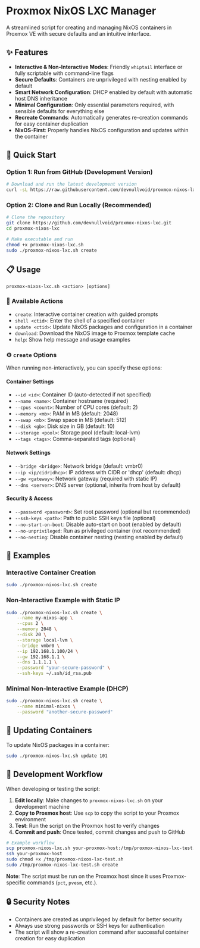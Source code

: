 # Proxmox NixOS LXC Manager

A streamlined script for creating and managing NixOS containers in Proxmox VE with secure defaults and an intuitive interface.

## ✨ Features

- **Interactive & Non-Interactive Modes**: Friendly `whiptail` interface or fully scriptable with command-line flags
- **Secure Defaults**: Containers are unprivileged with nesting enabled by default
- **Smart Network Configuration**: DHCP enabled by default with automatic host DNS inheritance
- **Minimal Configuration**: Only essential parameters required, with sensible defaults for everything else
- **Recreate Commands**: Automatically generates re-creation commands for easy container duplication
- **NixOS-First**: Properly handles NixOS configuration and updates within the container

## 🚀 Quick Start

### Option 1: Run from GitHub (Development Version)
```bash
# Download and run the latest development version
curl -sL https://raw.githubusercontent.com/devnullvoid/proxmox-nixos-lxc/main/proxmox-nixos-lxc.sh | sudo bash -s create
```

### Option 2: Clone and Run Locally (Recommended)
```bash
# Clone the repository
git clone https://github.com/devnullvoid/proxmox-nixos-lxc.git
cd proxmox-nixos-lxc

# Make executable and run
chmod +x proxmox-nixos-lxc.sh
sudo ./proxmox-nixos-lxc.sh create
```



## 📋 Usage

```
proxmox-nixos-lxc.sh <action> [options]
```

### 🔧 Available Actions

- `create`: Interactive container creation with guided prompts
- `shell <ctid>`: Enter the shell of a specified container
- `update <ctid>`: Update NixOS packages and configuration in a container
- `download`: Download the NixOS image to Proxmox template cache
- `help`: Show help message and usage examples

### ⚙️ `create` Options

When running non-interactively, you can specify these options:

#### Container Settings
- `--id <id>`: Container ID (auto-detected if not specified)
- `--name <name>`: Container hostname (required)
- `--cpus <count>`: Number of CPU cores (default: 2)
- `--memory <mb>`: RAM in MB (default: 2048)
- `--swap <mb>`: Swap space in MB (default: 512)
- `--disk <gb>`: Disk size in GB (default: 10)
- `--storage <pool>`: Storage pool (default: local-lvm)
- `--tags <tags>`: Comma-separated tags (optional)

#### Network Settings
- `--bridge <bridge>`: Network bridge (default: vmbr0)
- `--ip <ip/cidr|dhcp>`: IP address with CIDR or 'dhcp' (default: dhcp)
- `--gw <gateway>`: Network gateway (required with static IP)
- `--dns <server>`: DNS server (optional, inherits from host by default)

#### Security & Access
- `--password <password>`: Set root password (optional but recommended)
- `--ssh-keys <path>`: Path to public SSH keys file (optional)
- `--no-start-on-boot`: Disable auto-start on boot (enabled by default)
- `--no-unprivileged`: Run as privileged container (not recommended)
- `--no-nesting`: Disable container nesting (nesting enabled by default)

## 📌 Examples

### Interactive Container Creation
```bash
sudo ./proxmox-nixos-lxc.sh create
```

### Non-Interactive Example with Static IP
```bash
sudo ./proxmox-nixos-lxc.sh create \
    --name my-nixos-app \
    --cpus 2 \
    --memory 2048 \
    --disk 20 \
    --storage local-lvm \
    --bridge vmbr0 \
    --ip 192.168.1.100/24 \
    --gw 192.168.1.1 \
    --dns 1.1.1.1 \
    --password "your-secure-password" \
    --ssh-keys ~/.ssh/id_rsa.pub
```

### Minimal Non-Interactive Example (DHCP)
```bash
sudo ./proxmox-nixos-lxc.sh create \
    --name minimal-nixos \
    --password "another-secure-password"
```

## 🔄 Updating Containers

To update NixOS packages in a container:
```bash
sudo ./proxmox-nixos-lxc.sh update 101
```

## 🔧 Development Workflow

When developing or testing the script:

1. **Edit locally**: Make changes to `proxmox-nixos-lxc.sh` on your development machine
2. **Copy to Proxmox host**: Use `scp` to copy the script to your Proxmox environment
3. **Test**: Run the script on the Proxmox host to verify changes
4. **Commit and push**: Once tested, commit changes and push to GitHub

```bash
# Example workflow
scp proxmox-nixos-lxc.sh your-proxmox-host:/tmp/proxmox-nixos-lxc-test.sh
ssh your-proxmox-host
sudo chmod +x /tmp/proxmox-nixos-lxc-test.sh
sudo /tmp/proxmox-nixos-lxc-test.sh create
```

**Note**: The script must be run on the Proxmox host since it uses Proxmox-specific commands (`pct`, `pvesm`, etc.).

## 🔒 Security Notes

- Containers are created as unprivileged by default for better security
- Always use strong passwords or SSH keys for authentication
- The script will show a re-creation command after successful container creation for easy duplication
